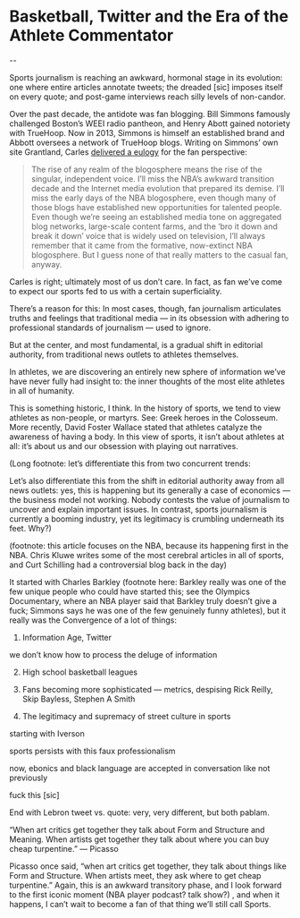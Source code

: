 # Basketball, Twitter and the Era of the Athlete Commentator

--

Sports journalism is reaching an awkward, hormonal stage in its evolution: one where entire articles annotate tweets; the dreaded [sic] imposes itself on every quote; and post-game interviews reach silly levels of non-candor.

Over the past decade, the antidote was fan blogging. Bill Simmons famously challenged Boston’s WEEI radio pantheon, and Henry Abott gained notoriety with TrueHoop. Now in 2013, Simmons is himself an established brand and Abbott oversees a network of TrueHoop blogs. Writing on Simmons’ own site Grantland, Carles [delivered a eulogy](http://www.grantland.com/story/_/id/8602142/the-nba-transformation-internet-friendly-juggernaut) for the fan perspective:

> The rise of any realm of the blogosphere means the rise of the singular, independent voice. I’ll miss the NBA’s awkward transition decade and the Internet media evolution that prepared its demise. I’ll miss the early days of the NBA blogosphere, even though many of those blogs have established new opportunities for talented people. Even though we’re seeing an established media tone on aggregated blog networks, large-scale content farms, and the ‘bro it down and break it down’ voice that is widely used on television, I’ll always remember that it came from the formative, now-extinct NBA blogosphere. But I guess none of that really matters to the casual fan, anyway.

Carles is right; ultimately most of us don’t care. In fact, as fan we’ve come to expect our sports fed to us with a certain superficiality.

There’s a reason for this: In most cases, though, fan journalism articulates truths and feelings that traditional media  — in its obsession with adhering to professional standards of journalism — used to ignore.

But at the center, and most fundamental, is a gradual shift in editorial authority, from traditional news outlets to athletes themselves.

In athletes, we are discovering an entirely new sphere of information we’ve have never fully had insight to: the inner thoughts of the most elite athletes in all of humanity.

 This is something historic, I think. In the history of sports, we tend to view athletes as non-people, or martyrs. See: Greek heroes in the Colosseum. More recently, David Foster Wallace stated that athletes catalyze the awareness of having a body. In this view of sports, it isn’t about athletes at all: it’s about us  and our obsession with playing out narratives.

 (Long footnote: let’s differentiate this from two concurrent trends:

Let’s also differentiate this from the shift in editorial authority away from all news outlets: yes, this is happening but its generally a case of economics — the business model not working. Nobody contests the value of journalism to uncover and explain important issues. In contrast, sports journalism is currently a booming industry, yet its legitimacy is crumbling underneath its feet. Why?)

(footnote: this article focuses on the NBA, because its happening first in the NBA. Chris Kluwe writes some of the most cerebral articles in all of sports, and Curt Schilling had a controversial blog back in the day)

It started with Charles Barkley (footnote here: Barkley really was one of the few unique people who could have started this; see the Olympics Documentary, where an NBA player said that Barkley truly doesn’t give a fuck; Simmons says he was one of the few genuinely funny athletes), but it really was the Convergence of a lot of things:

 

1. Information Age, Twitter

we don’t know how to process the deluge of information

2. High school basketball leagues

3. Fans becoming more sophisticated — metrics, despising Rick Reilly, Skip Bayless, Stephen A Smith 

4. The legitimacy and supremacy of street culture in sports

starting with Iverson

sports persists with this faux professionalism

now, ebonics and black language are accepted in conversation like not previously

fuck this [sic]

 

End with Lebron tweet vs. quote: very, very different, but both pablam.

“When art critics get together they talk about Form and Structure and Meaning. When artists get together they talk about where you can buy cheap turpentine.” — Picasso

 

Picasso once said, “when art critics get together, they talk about things like Form and Structure. When artists meet, they ask where to get cheap turpentine.” Again, this is an awkward transitory phase, and I look forward to the first iconic moment (NBA player podcast? talk show?) , and when it happens, I can’t wait to become a fan of that thing we’ll still call Sports.
